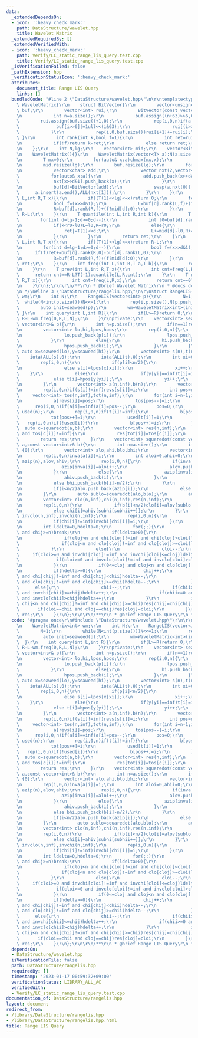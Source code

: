 ```yaml
---
data:
  _extendedDependsOn:
  - icon: ':heavy_check_mark:'
    path: DataStructure/wavelet.hpp
    title: Wavelet Matrix
  _extendedRequiredBy: []
  _extendedVerifiedWith:
  - icon: ':heavy_check_mark:'
    path: Verify/LC_static_range_lis_query.test.cpp
    title: Verify/LC_static_range_lis_query.test.cpp
  _isVerificationFailed: false
  _pathExtension: hpp
  _verificationStatusIcon: ':heavy_check_mark:'
  attributes:
    document_title: Range LIS Query
    links: []
  bundledCode: "#line 2 \"DataStructure/wavelet.hpp\"\n\r\ntemplate<typename T>struct\
    \ WaveletMatrix{\r\n    struct BitVector{\r\n        vector<unsigned long long>\
    \ buf;\r\n        vector<int> rui;\r\n        BitVector(const vector<char>& a={}){\r\
    \n            int n=a.size();\r\n            buf.assign((n+63)>>6,0);\r\n    \
    \        rui.assign(buf.size()+1,0);\r\n            rep(i,0,n)if(a[i]){\r\n  \
    \              buf[i>>6]|=1ull<<(i&63);\r\n                rui[(i>>6)+1]++;\r\n\
    \            }\r\n            rep(i,0,buf.size())rui[i+1]+=rui[i];\r\n       \
    \ }\r\n        int rank(int k,bool f=1){\r\n            int ret=rui[k>>6]+__builtin_popcountll(buf[k>>6]&((1ull<<(k&63))-1));\r\
    \n            if(!f)return k-ret;\r\n            else return ret;\r\n        }\r\
    \n    };\r\n    int N,lg;\r\n    vector<int> mid;\r\n    vector<BitVector> buf;\r\
    \n    WaveletMatrix(){}\r\n    WaveletMatrix(vector<T> a):N(a.size()),lg(0){\r\
    \n        T mx=0;\r\n        for(auto& x:a)chmax(mx,x);\r\n        while((T(1)<<lg)<=mx)lg++;\r\
    \n        mid.resize(lg);\r\n        buf.resize(lg);\r\n        for(int d=lg-1;d>=0;d--){\r\
    \n            vector<char> add;\r\n            vector nxt(2,vector<T>());\r\n\
    \            for(auto& x:a){\r\n                add.push_back(x>>d&1);\r\n   \
    \             nxt[x>>d&1].push_back(x);\r\n            }\r\n            mid[d]=(int)nxt[0].size();\r\
    \n            buf[d]=BitVector(add);\r\n            swap(a,nxt[0]);\r\n      \
    \      a.insert(a.end(),ALL(nxt[1]));\r\n        }\r\n    }\r\n    int rank(int\
    \ L,int R,T x){\r\n        if((T(1)<<lg)<=x)return 0;\r\n        for(int d=lg-1;d>=0;d--){\r\
    \n            bool f=(x>>d&1);\r\n            L=buf[d].rank(L,f)+(f?mid[d]:0);\r\
    \n            R=buf[d].rank(R,f)+(f?mid[d]:0);\r\n        }\r\n        return\
    \ R-L;\r\n    }\r\n    T quantile(int L,int R,int k){\r\n        T ret=0;\r\n\
    \        for(int d=lg-1;d>=0;d--){\r\n            int l0=buf[d].rank(L,0),r0=buf[d].rank(R,0);\r\
    \n            if(k<r0-l0)L=l0,R=r0;\r\n            else{\r\n                k-=r0-l0;\r\
    \n                ret|=T(1)<<d;\r\n                L+=mid[d]-l0,R+=mid[d]-r0;\r\
    \n            }\r\n        }\r\n        return ret;\r\n    }\r\n    int freq(int\
    \ L,int R,T x){\r\n        if((T(1)<<lg)<=x)return R-L;\r\n        int ret=0;\r\
    \n        for(int d=lg-1;d>=0;d--){\r\n            bool f=(x>>d&1);\r\n      \
    \      if(f)ret+=buf[d].rank(R,0)-buf[d].rank(L,0);\r\n            L=buf[d].rank(L,f)+(f?mid[d]:0);\r\
    \n            R=buf[d].rank(R,f)+(f?mid[d]:0);\r\n        }\r\n        return\
    \ ret;\r\n    }\r\n    int freq(int L,int R,T a,T b){\r\n        return freq(L,R,b)-freq(L,R,a);\r\
    \n    }\r\n    T prev(int L,int R,T x){\r\n        int cnt=freq(L,R,x);\r\n  \
    \      return cnt==R-L?T(-1):quantile(L,R,cnt);\r\n    }\r\n    T next(int L,int\
    \ R,T x){\r\n        int cnt=freq(L,R,x);\r\n        return cnt==0?T(-1):quantile(L,R,cnt-1);\r\
    \n    }\r\n};\r\n\r\n/**\r\n * @brief Wavelet Matrix\r\n * @docs docs/wavelet.md\r\
    \n */\n#line 3 \"DataStructure/rangelis.hpp\"\n\r\nstruct RangeLIS{\r\n    WaveletMatrix<int>\
    \ wm;\r\n    int N;\r\n    RangeLIS(vector<int> p){\r\n        N=1;\r\n      \
    \  while(N<int(p.size()))N<<=1;\r\n        rep(i,p.size(),N)p.push_back(i);\r\n\
    \        auto init=seaweed(p);\r\n        wm=WaveletMatrix<int>(init);\r\n   \
    \ }\r\n    int query(int L,int R){\r\n        if(L>=R)return 0;\r\n        return\
    \ R-L-wm.freq(0,R,L,N);\r\n    }\r\nprivate:\r\n    vector<int> seaweed(const\
    \ vector<int>& p){\r\n        int n=p.size();\r\n        if(n==1)return {inf};\r\
    \n        vector<int> lo,hi,lpos,hpos;\r\n        rep(i,0,n){\r\n            if(p[i]<n/2){\r\
    \n                lo.push_back(p[i]);\r\n                lpos.push_back(i);\r\n\
    \            }\r\n            else{\r\n                hi.push_back(p[i]-n/2);\r\
    \n                hpos.push_back(i);\r\n            }\r\n        }\r\n       \
    \ auto x=seaweed(lo),y=seaweed(hi);\r\n        vector<int> s(n),t(n);\r\n    \
    \    iota(ALL(s),0);\r\n        iota(ALL(t),0);\r\n        int xi=0,yi=0;\r\n\
    \        rep(i,0,n){\r\n            if(p[i]<n/2){\r\n                if(x[xi]==inf)s[i]=inf;\r\
    \n                else s[i]=lpos[x[xi]];\r\n                xi++;\r\n        \
    \    }\r\n            else{\r\n                if(y[yi]==inf)t[i]=inf;\r\n   \
    \             else t[i]=hpos[y[yi]];\r\n                yi++;\r\n            }\r\
    \n        }\r\n        vector<int> a(n,inf),b(n);\r\n        vector<int> revs(n,inf);\r\
    \n        rep(i,0,n)if(s[i]!=inf)revs[s[i]]=i;\r\n        int pos=n-1;\r\n   \
    \     vector<int> tos(n,inf),tot(n,inf);\r\n        for(int i=n-1;i>=0;i--)if(revs[i]!=inf){\r\
    \n            a[revs[i]]=pos;\r\n            tos[pos--]=i;\r\n        }\r\n  \
    \      rep(i,0,n)if(a[i]==inf)a[i]=pos--;\r\n        pos=0;\r\n        vector<int>\
    \ used(n);\r\n        rep(i,0,n)if(t[i]!=inf){\r\n            b[pos]=t[i];\r\n\
    \            tot[pos++]=i;\r\n            used[t[i]]=1;\r\n        }\r\n     \
    \   rep(i,0,n)if(!used[i]){\r\n            b[pos++]=i;\r\n        }\r\n      \
    \  auto c=squaredot(a,b);\r\n        vector<int> res(n,inf);\r\n        rep(i,0,n)if(tot[i]!=inf\
    \ and tos[c[i]]!=inf){\r\n            res[tot[i]]=tos[c[i]];\r\n        }\r\n\
    \        return res;\r\n    }\r\n    vector<int> squaredot(const vector<int>&\
    \ a,const vector<int>& b){\r\n        int n=a.size();\r\n        if(n==1)return\
    \ {0};\r\n        vector<int> alo,ahi,blo,bhi;\r\n        vector<int> inva(n);\r\
    \n        rep(i,0,n)inva[a[i]]=i;\r\n        int aloi=0,ahii=0;\r\n        vector<int>\
    \ azip(n),alov,ahiv;\r\n        rep(i,0,n){\r\n            if(inva[i]<n/2){\r\n\
    \                azip[inva[i]]=aloi++;\r\n                alov.push_back(i);\r\
    \n            }\r\n            else{\r\n                azip[inva[i]]=ahii++;\r\
    \n                ahiv.push_back(i);\r\n            }\r\n            if(b[i]<n/2)blo.push_back(b[i]);\r\
    \n            else bhi.push_back(b[i]-n/2);\r\n        }\r\n        rep(i,0,n){\r\
    \n            if(i<n/2)alo.push_back(azip[i]);\r\n            else ahi.push_back(azip[i]);\r\
    \n        }\r\n        auto sublo=squaredot(alo,blo);\r\n        auto subhi=squaredot(ahi,bhi);\r\
    \n        vector<int> clo(n,inf),chi(n,inf),res(n,inf);\r\n        int subloi=0,subhii=0;\r\
    \n        rep(i,0,n){\r\n            if(b[i]<n/2)clo[i]=alov[sublo[subloi++]];\r\
    \n            else chi[i]=ahiv[subhi[subhii++]];\r\n        }\r\n        vector<int>\
    \ invclo(n,inf),invchi(n,inf);\r\n        rep(i,0,n){\r\n            if(clo[i]!=inf)invclo[clo[i]]=i;\r\
    \n            if(chi[i]!=inf)invchi[chi[i]]=i;\r\n        }\r\n        int cloi=n,cloj=-1,chii=n,chij=-1;\r\
    \n        int ldelta=0,hdelta=0;\r\n        for(;;){\r\n            if(cloi<0\
    \ and chij>=n)break;\r\n            if(ldelta>0){\r\n                cloj++;\r\
    \n                if(cloj<n and chi[cloj]!=inf and chi[cloj]<cloi)ldelta--;\r\n\
    \                if(cloj<n and clo[cloj]!=inf and clo[cloj]>=cloi)ldelta--;\r\n\
    \            }\r\n            else{\r\n                cloi--;\r\n           \
    \     if(cloi>=0 and invchi[cloi]!=inf and invchi[cloi]<=cloj)ldelta++;\r\n  \
    \              if(cloi>=0 and invclo[cloi]!=inf and invclo[cloi]>cloj)ldelta++;\r\
    \n            }\r\n            if(0<=cloj and cloj<n and clo[cloj]!=inf and clo[cloj]<=cloi)res[cloj]=clo[cloj];\r\
    \n            if(hdelta>=0){\r\n                chij++;\r\n                if(chij<n\
    \ and chi[chij]!=inf and chi[chij]<chii)hdelta--;\r\n                if(chij<n\
    \ and clo[chij]!=inf and clo[chij]>=chii)hdelta--;\r\n            }\r\n      \
    \      else{\r\n                chii--;\r\n                if(chii>=0 and invchi[chii]!=inf\
    \ and invchi[chii]<=chij)hdelta++;\r\n                if(chii>=0 and invclo[chii]!=inf\
    \ and invclo[chii]>chij)hdelta++;\r\n            }\r\n            if(0<=chij and\
    \ chij<n and chi[chij]!=inf and chi[chij]>=chii)res[chij]=chi[chij];\r\n     \
    \       if(cloi==chii and cloj==chij)res[cloj]=cloi;\r\n        }\r\n        return\
    \ res;\r\n    }\r\n};\r\n\r\n/**\r\n * @brief Range LIS Query\r\n */\n"
  code: "#pragma once\r\n#include \"DataStructure/wavelet.hpp\"\r\n\r\nstruct RangeLIS{\r\
    \n    WaveletMatrix<int> wm;\r\n    int N;\r\n    RangeLIS(vector<int> p){\r\n\
    \        N=1;\r\n        while(N<int(p.size()))N<<=1;\r\n        rep(i,p.size(),N)p.push_back(i);\r\
    \n        auto init=seaweed(p);\r\n        wm=WaveletMatrix<int>(init);\r\n  \
    \  }\r\n    int query(int L,int R){\r\n        if(L>=R)return 0;\r\n        return\
    \ R-L-wm.freq(0,R,L,N);\r\n    }\r\nprivate:\r\n    vector<int> seaweed(const\
    \ vector<int>& p){\r\n        int n=p.size();\r\n        if(n==1)return {inf};\r\
    \n        vector<int> lo,hi,lpos,hpos;\r\n        rep(i,0,n){\r\n            if(p[i]<n/2){\r\
    \n                lo.push_back(p[i]);\r\n                lpos.push_back(i);\r\n\
    \            }\r\n            else{\r\n                hi.push_back(p[i]-n/2);\r\
    \n                hpos.push_back(i);\r\n            }\r\n        }\r\n       \
    \ auto x=seaweed(lo),y=seaweed(hi);\r\n        vector<int> s(n),t(n);\r\n    \
    \    iota(ALL(s),0);\r\n        iota(ALL(t),0);\r\n        int xi=0,yi=0;\r\n\
    \        rep(i,0,n){\r\n            if(p[i]<n/2){\r\n                if(x[xi]==inf)s[i]=inf;\r\
    \n                else s[i]=lpos[x[xi]];\r\n                xi++;\r\n        \
    \    }\r\n            else{\r\n                if(y[yi]==inf)t[i]=inf;\r\n   \
    \             else t[i]=hpos[y[yi]];\r\n                yi++;\r\n            }\r\
    \n        }\r\n        vector<int> a(n,inf),b(n);\r\n        vector<int> revs(n,inf);\r\
    \n        rep(i,0,n)if(s[i]!=inf)revs[s[i]]=i;\r\n        int pos=n-1;\r\n   \
    \     vector<int> tos(n,inf),tot(n,inf);\r\n        for(int i=n-1;i>=0;i--)if(revs[i]!=inf){\r\
    \n            a[revs[i]]=pos;\r\n            tos[pos--]=i;\r\n        }\r\n  \
    \      rep(i,0,n)if(a[i]==inf)a[i]=pos--;\r\n        pos=0;\r\n        vector<int>\
    \ used(n);\r\n        rep(i,0,n)if(t[i]!=inf){\r\n            b[pos]=t[i];\r\n\
    \            tot[pos++]=i;\r\n            used[t[i]]=1;\r\n        }\r\n     \
    \   rep(i,0,n)if(!used[i]){\r\n            b[pos++]=i;\r\n        }\r\n      \
    \  auto c=squaredot(a,b);\r\n        vector<int> res(n,inf);\r\n        rep(i,0,n)if(tot[i]!=inf\
    \ and tos[c[i]]!=inf){\r\n            res[tot[i]]=tos[c[i]];\r\n        }\r\n\
    \        return res;\r\n    }\r\n    vector<int> squaredot(const vector<int>&\
    \ a,const vector<int>& b){\r\n        int n=a.size();\r\n        if(n==1)return\
    \ {0};\r\n        vector<int> alo,ahi,blo,bhi;\r\n        vector<int> inva(n);\r\
    \n        rep(i,0,n)inva[a[i]]=i;\r\n        int aloi=0,ahii=0;\r\n        vector<int>\
    \ azip(n),alov,ahiv;\r\n        rep(i,0,n){\r\n            if(inva[i]<n/2){\r\n\
    \                azip[inva[i]]=aloi++;\r\n                alov.push_back(i);\r\
    \n            }\r\n            else{\r\n                azip[inva[i]]=ahii++;\r\
    \n                ahiv.push_back(i);\r\n            }\r\n            if(b[i]<n/2)blo.push_back(b[i]);\r\
    \n            else bhi.push_back(b[i]-n/2);\r\n        }\r\n        rep(i,0,n){\r\
    \n            if(i<n/2)alo.push_back(azip[i]);\r\n            else ahi.push_back(azip[i]);\r\
    \n        }\r\n        auto sublo=squaredot(alo,blo);\r\n        auto subhi=squaredot(ahi,bhi);\r\
    \n        vector<int> clo(n,inf),chi(n,inf),res(n,inf);\r\n        int subloi=0,subhii=0;\r\
    \n        rep(i,0,n){\r\n            if(b[i]<n/2)clo[i]=alov[sublo[subloi++]];\r\
    \n            else chi[i]=ahiv[subhi[subhii++]];\r\n        }\r\n        vector<int>\
    \ invclo(n,inf),invchi(n,inf);\r\n        rep(i,0,n){\r\n            if(clo[i]!=inf)invclo[clo[i]]=i;\r\
    \n            if(chi[i]!=inf)invchi[chi[i]]=i;\r\n        }\r\n        int cloi=n,cloj=-1,chii=n,chij=-1;\r\
    \n        int ldelta=0,hdelta=0;\r\n        for(;;){\r\n            if(cloi<0\
    \ and chij>=n)break;\r\n            if(ldelta>0){\r\n                cloj++;\r\
    \n                if(cloj<n and chi[cloj]!=inf and chi[cloj]<cloi)ldelta--;\r\n\
    \                if(cloj<n and clo[cloj]!=inf and clo[cloj]>=cloi)ldelta--;\r\n\
    \            }\r\n            else{\r\n                cloi--;\r\n           \
    \     if(cloi>=0 and invchi[cloi]!=inf and invchi[cloi]<=cloj)ldelta++;\r\n  \
    \              if(cloi>=0 and invclo[cloi]!=inf and invclo[cloi]>cloj)ldelta++;\r\
    \n            }\r\n            if(0<=cloj and cloj<n and clo[cloj]!=inf and clo[cloj]<=cloi)res[cloj]=clo[cloj];\r\
    \n            if(hdelta>=0){\r\n                chij++;\r\n                if(chij<n\
    \ and chi[chij]!=inf and chi[chij]<chii)hdelta--;\r\n                if(chij<n\
    \ and clo[chij]!=inf and clo[chij]>=chii)hdelta--;\r\n            }\r\n      \
    \      else{\r\n                chii--;\r\n                if(chii>=0 and invchi[chii]!=inf\
    \ and invchi[chii]<=chij)hdelta++;\r\n                if(chii>=0 and invclo[chii]!=inf\
    \ and invclo[chii]>chij)hdelta++;\r\n            }\r\n            if(0<=chij and\
    \ chij<n and chi[chij]!=inf and chi[chij]>=chii)res[chij]=chi[chij];\r\n     \
    \       if(cloi==chii and cloj==chij)res[cloj]=cloi;\r\n        }\r\n        return\
    \ res;\r\n    }\r\n};\r\n\r\n/**\r\n * @brief Range LIS Query\r\n */"
  dependsOn:
  - DataStructure/wavelet.hpp
  isVerificationFile: false
  path: DataStructure/rangelis.hpp
  requiredBy: []
  timestamp: '2023-01-17 00:59:32+09:00'
  verificationStatus: LIBRARY_ALL_AC
  verifiedWith:
  - Verify/LC_static_range_lis_query.test.cpp
documentation_of: DataStructure/rangelis.hpp
layout: document
redirect_from:
- /library/DataStructure/rangelis.hpp
- /library/DataStructure/rangelis.hpp.html
title: Range LIS Query
---
```

